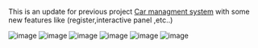 This is an update for previous project [Car managment system](https://github.com/AL5al-21/Java_GUI_Projects/blob/Cars_management_system/README.md) with some new features like (register,interactive panel
,etc..)




![image](https://github.com/AL5al-21/Java_GUI_Projects/assets/97804161/d0659732-8e14-48e8-99ec-70cd8334beec)
![image](https://github.com/AL5al-21/Java_GUI_Projects/assets/97804161/a4c8b48c-7d8d-4d91-bea3-11a8fb31367f)
![image](https://github.com/AL5al-21/Java_GUI_Projects/assets/97804161/0317c791-1bfd-4f68-b9b9-b6761a8c9370)
![image](https://github.com/AL5al-21/Java_GUI_Projects/assets/97804161/763afab1-e86d-4cb8-941c-3b5aa28ebb02)
![image](https://github.com/AL5al-21/Java_GUI_Projects/assets/97804161/4d2d2034-464c-41a2-b2e3-ae10861dd1d4)
![image](https://github.com/AL5al-21/Java_GUI_Projects/assets/97804161/f9fea7ec-4301-4c79-9e19-403c4954fcb5)



